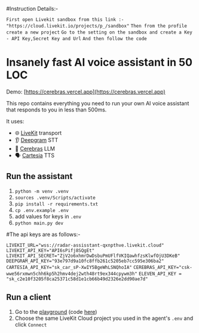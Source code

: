 #Instruction Details:-

`First open Livekit sandbox from this link :-  "https://cloud.livekit.io/projects/p_/sandbox"`
`Then from the profile create a new project`
`Go to the setting on the sandbox and create a Key - API Key,Secret Key and Url`
`And then follow the code `



# Insanely fast AI voice assistant in 50 LOC

Demo: [https://cerebras.vercel.app](https://cerebras.vercel.app)

This repo contains everything you need to run your own AI voice assistant that responds to you in less than 500ms.

It uses:
- 🌐 [LiveKit](https://github.com/livekit) transport
- 👂 [Deepgram](https://deepgram.com/) STT
- 🧠 [Cerebras](https://inference.cerebras.ai/) LLM
- 🗣️ [Cartesia](https://cartesia.ai/) TTS

## Run the assistant

1. `python -m venv .venv`
2. `sources .venv/Scripts/activate`
3. `pip install -r requirements.txt`
4. `cp .env.example .env`
5. add values for keys in `.env`
6. `python main.py dev`


#The api keys are as follows:-

`LIVEKIT_URL="wss://radar-assisstant-qxnpthve.livekit.cloud"`
`LIVEKIT_API_KEY="API6sPifj8SQgEt"`
`LIVEKIT_API_SECRET="ZjV2o6xhmrDwDsbuPmUFlfVKIQawhfzsKlwfOjU3DKeB"`
`DEEPGRAM_API_KEY="93e797d9a10fc8ffb261c5205eb7cc595e306ba2"`
`CARTESIA_API_KEY="sk_car_sP-XwIY5BgeWhLSNQhoIA"`
`CEREBRAS_API_KEY="csk-wwe56rxmwn5chh6kp5h2hmv4dej2wth48rt9ex344cpywm3h"`
`ELEVEN_API_KEY = "sk_c2e10f3205f8ca25371c58d1e1cb66b49d2326e2dd90ae7d"`

## Run a client

1. Go to the [playground](https://agents-playground.livekit.io/#cam=0&mic=1&video=0&audio=1&chat=0&theme_color=amber) (code [here](https://github.com/livekit/agents-playground))
2. Choose the same LiveKit Cloud project you used in the agent's `.env` and click `Connect`
